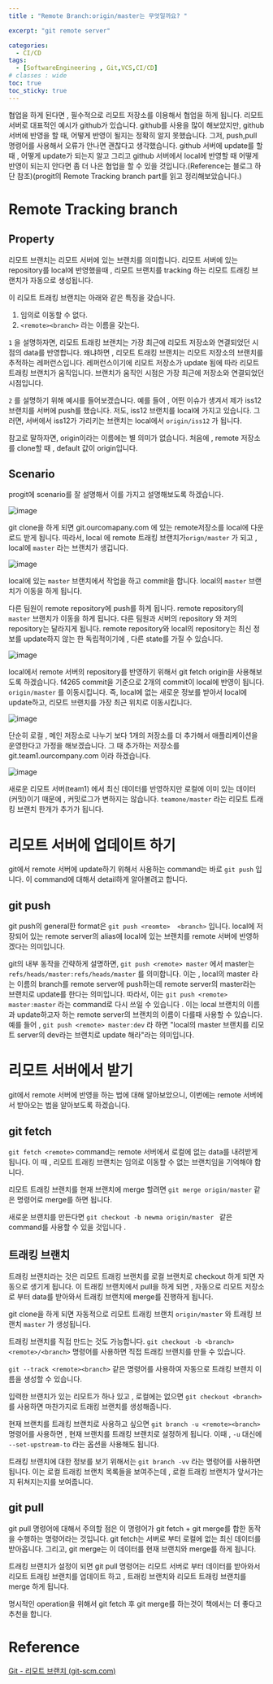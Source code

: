 ```yaml
---
title : "Remote Branch:origin/master는 무엇일까요? "

excerpt: "git remote server"

categories:
  - CI/CD
tags:
  - [SoftwareEngineering , Git,VCS,CI/CD]
# classes : wide
toc: true
toc_sticky: true
---
```

협업을 하게 된다면 , 필수적으로 리모트 저장소를 이용해서 협업을 하게 됩니다. 리모트 서버로 대표적인 예시가 github가 있습니다. github를 사용을 많이 해보았지만, github  서버에 반영을 할 때, 어떻게 반영이 될지는 정확히 알지 못했습니다. 그저, push,pull 명령어를 사용해서 오류가 안나면 괜찮다고 생각했습니다. github 서버에 update를 할 때 , 어떻게 update가 되는지 알고 그리고 github 서버에서 local에 반영할 때 어떻게 반영이 되는지 안다면 좀 더 나은 협업을 할 수 있을 것입니다.(Reference는 블로그 하단 참조)(progit의 Remote Tracking branch part를 읽고 정리해보았습니다.)



# Remote Tracking branch

## Property

리모트 브랜치는 리모트 서버에 있는 브랜치를 의미합니다. 리모트 서버에 있는 repository를 local에 반영했을때 , 리모트 브랜치를 tracking 하는 리모트 트래킹 브랜치가 자동으로 생성됩니다. 

이 리모트 트래킹 브랜치는 아래와 같은 특징을 갖습니다.

1. 임의로 이동할 수 없다.
2. `<remote><branch>` 라는 이름을 갖는다.

`1` 을 설명하자면, 리모트 트래킹 브랜치는 가장 최근에 리모트 저장소와 연결되었던 시점의 data를 반영합니다. 왜냐하면 , 리모트 트래킹 브랜치는 리모트 저장소의 브랜치를 추적하는 레퍼런스입니다. 레퍼런스이기에 리모트 저장소가 update 됨에 따라 리모트 트래킹 브랜치가 움직입니다. 브랜치가 움직인 시점은 가장 최근에 저장소와 연결되었던 시점입니다. 

`2` 를 설명하기 위해 예시를 들어보겠습니다. 예를 들어 , 어떤 이슈가 생겨서 제가 iss12 브랜치를 서버에 push를 했습니다. 저도, iss12 브랜치를 local에 가지고 있습니다. 그러면, 서버에서 iss12가 가리키는 브랜치는 local에서 `origin/iss12` 가 됩니다.

참고로 말하자면, origin이라는 이름에는 별 의미가 없습니다. 처음에 , remote 저장소를 clone할 때 , default 값이 origin입니다. 





## Scenario

progit에 scenario를 잘 설명해서 이를 가지고 설명해보도록 하겠습니다.





![image](https://user-images.githubusercontent.com/50165842/155986736-bb4396dc-6b7b-4be9-8942-3b5780024e4d.png)



git clone을 하게 되면 git.ourcomapany.com 에 있는 remote저장소를 local에 다운로드 받게 됩니다. 따라서,   local 에 remote 트래킹 브랜치가`orign/master` 가 되고 ,  local에 `master` 라는 브랜치가 생깁니다. 

![image](https://user-images.githubusercontent.com/50165842/155987281-14dcacf6-0817-431e-b4f1-bd113ff2811e.png)

local에 있는 `master` 브랜치에서 작업을 하고 commit을 합니다.  local의 `master` 브랜치가 이동을 하게 됩니다. 

다른 팀원이 remote repository에 push를 하게 됩니다. remote repository의 `master` 브랜치가 이동을 하게 됩니다. 다른 팀원과 서버의 repository 와 저의 repository는 달라지게 됩니다. remote repository와 local의 repository는 최신 정보를 update하지 않는 한 독립적이기에 , 다른 state를 가질 수 있습니다. 

![image](https://user-images.githubusercontent.com/50165842/155987816-1b7491f1-2b42-4d8b-a418-57f22427ccbd.png)

local에서 remote 서버의 repository를 반영하기 위해서 git fetch origin을 사용해보도록 하겠습니다. f4265 commit을 기준으로 2개의 commit이 local에 반영이 됩니다.  `origin/master`  를 이동시킵니다. 즉, local에 없는 새로운 정보를 받아서 local에 update하고, 리모트 브랜치를 가장 최근 위치로 이동시킵니다.  



![image](https://user-images.githubusercontent.com/50165842/155988403-b8a514a3-1475-4501-b6b9-7336bea1790a.png)





단순히 로컬  , 메인 저장소로 나누기 보다 1개의 저장소를 더 추가해서 애플리케이션을 운영한다고 가정을 해보겠습니다. 그 때 추가하는 저장소를 git.team1.ourcompany.com 이라 하겠습니다. 



![image](https://user-images.githubusercontent.com/50165842/156175544-5cff8002-c388-4e4b-8f8f-3fdf7426014c.png)

새로운 리모트 서버(team1) 에서 최신 데이터를 반영하지만 로컬에 이미 있는 데이터(커밋)이기 때문에 , 커밋로그가 변하지는 않습니다. `teamone/master` 라는 리모트 트래킹 브랜치 한개가 추가가 됩니다. 



# 리모트 서버에 업데이트 하기

git에서 remote 서버에 update하기 위해서 사용하는 command는 바로 `git push` 입니다. 이 command에 대해서 detail하게 알아볼려고 합니다.

## git push	

git push의 general한 format은 `git push <reomte>  <branch>` 입니다. local에 저장되어 있는 remote server의 alias에 local에 있는 브랜치를 remote 서버에 반영하겠다는 의미입니다. 

git의 내부 동작을 간략하게 설명하면,  `git push <remote> master` 에서 master는 `refs/heads/master:refs/heads/master` 를 의미합니다.  이는 , local의 master 라는 이름의 branch를 remote server에 push하는데 remote server의 master라는 브랜치로 update를 한다는 의미입니다. 따라서, 이는 `git push <remote>  master:master` 라는 command로 다시 쓰일 수 있습니다 .  이는 local 브랜치의 이름과 update하고자 하는 remote server의 브랜치의 이름이 다를때 사용할 수 있습니다.  예를 들어 , `git push <remote> master:dev` 라 하면 "local의 master 브랜치를 리모트 server의 dev라는 브랜치로 update 해라"라는 의미입니다.  

# 리모트 서버에서 받기

git에서 remote 서버에 반영을 하는 법에 대해 알아보았으니, 이번에는 remote 서버에서 받아오는 법을 알아보도록 하겠습니다.

## git fetch

`git fetch <remote>`  command는 remote 서버에서 로컬에 없는 data를 내려받게 됩니다. 이 때 , 리모트 트래킹 브랜치는 임의로 이동할 수 없는 브랜치임을 기억해야 합니다.

리모트 트래킹 브랜치를 현재 브랜치에 merge 할려면 `git merge origin/master` 같은 명령어로 merge를 하면 됩니다. 

새로운 브랜치를 만든다면 `git checkout -b newma origin/master ` 같은 command를 사용할 수 있을 것입니다 .



## 트래킹 브랜치

트래킹 브랜치라는 것은 리모트 트래킹 브랜치를 로컬 브랜치로  checkout 하게 되면 자동으로 생기게 됩니다. 이 트래킹 브랜치에서 pull을 하게 되면 , 자동으로 리모트 저장소로 부터 data를 받아와서 트래킹 브랜치에 merge를 진행하게 됩니다. 

git clone을 하게 되면 자동적으로 리모트 트래킹 브랜치 `origin/master` 와 트래킹 브랜치 `master` 가 생성됩니다.

트래킹 브랜치를  직접 만드는 것도 가능합니다. `git checkout -b <branch> <remote>/<branch>` 명령어를 사용하면 직접 트래킹 브랜치를 만들 수 있습니다. 

`git --track <remote><branch>` 같은 명령어를 사용하여 자동으로 트래킹 브랜치 이름을 생성할 수 있습니다.

입력한 브랜치가 있는 리모트가 하나 있고 , 로컬에는 없으면 `git checkout <branch>` 를 사용하면 마찬가지로 트래킹 브랜치를 생성해줍니다.

현재 브랜치를 트래킹 브랜치로 사용하고 싶으면 `git branch -u <remote><branch>` 명령어를 사용하면 , 현재 브랜치를 트래킹 브랜치로 설정하게 됩니다. 이때 , `-u` 대신에 `--set-upstream-to` 라는 옵션을 사용해도 됩니다.

트래킹 브랜치에 대한 정보를 보기 위해서는 `git branch -vv` 라는 명령어를 사용하면 됩니다.  이는 로컬 트래킹 브랜치 목록들을 보여주는데 , 로컬 트래킹 브랜치가 앞서가는지 뒤쳐지는지를 보여줍니다. 



## git pull

git pull 명령어에 대해서 주의할 점은 이 명령어가 git fetch + git merge를 합한 동작을 수행하는 명령어라는 것입니다. git fetch는 서버로 부터 로컬에 없는 최신 데이터를 받아옵니다. 그리고, git merge는 이 데이터를 현재 브랜치와 merge를 하게 됩니다. 

트래킹 브랜치가 설정이 되면 git pull 명령어는 리모트 서버로 부터 데이터를 받아와서 리모트 트래킹 브랜치를 업데이트 하고 , 트래킹 브랜치와 리모트 트래킹 브랜치를 merge 하게 됩니다.

명시적인 operation을 위해서 git fetch 후 git merge를 하는것이 책에서는 더 좋다고 추천을 합니다.



# Reference

[Git - 리모트 브랜치 (git-scm.com)](https://git-scm.com/book/ko/v2/Git-브랜치-리모트-브랜치)

